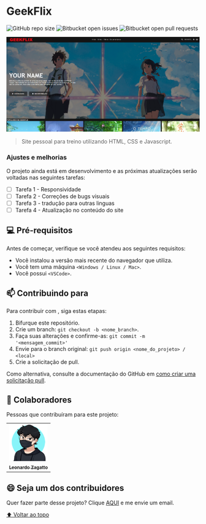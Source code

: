 # GeekFlix

![GitHub repo size](https://img.shields.io/github/repo-size/iuricode/README-template?style=for-the-badge)
![Bitbucket open issues](https://img.shields.io/bitbucket/issues/iuricode/README-template?style=for-the-badge)
![Bitbucket open pull requests](https://img.shields.io/bitbucket/pr-raw/iuricode/README-template?style=for-the-badge)

<img src="capa.PNG" alt="imagem da tela inicial">

> Site pessoal para treino utilizando HTML, CSS e Javascript.

### Ajustes e melhorias

O projeto ainda está em desenvolvimento e as próximas atualizações serão voltadas nas seguintes tarefas:

- [ ] Tarefa 1 - Responsividade
- [ ] Tarefa 2 - Correções de bugs visuais
- [ ] Tarefa 3 - tradução para outras linguas
- [ ] Tarefa 4 - Atualização no conteúdo do site

## 💻 Pré-requisitos

Antes de começar, verifique se você atendeu aos seguintes requisitos:
* Você instalou a versão mais recente do navegador que utiliza.
* Você tem uma máquina `<Windows / Linux / Mac>`. 
* Você possui `<VSCode>`.

## 📫 Contribuindo para <GeekFlix>

Para contribuir com <GeekFlix>, siga estas etapas:

1. Bifurque este repositório.
2. Crie um branch: `git checkout -b <nome_branch>`.
3. Faça suas alterações e confirme-as: `git commit -m '<mensagem_commit>'`
4. Envie para o branch original: `git push origin <nome_do_projeto> / <local>`
5. Crie a solicitação de pull.

Como alternativa, consulte a documentação do GitHub em [como criar uma solicitação pull](https://help.github.com/en/github/collaborating-with-issues-and-pull-requests/creating-a-pull-request).

## 🤝 Colaboradores

Pessoas que contribuíram para este projeto:

<table>
  <tr>
    <td align="center">
      <a href="#">
        <img src="profile.png" width="100px;" alt="Foto do Leonardo Zagatto no GitHub"/><br>
        <sub>
          <b>Leonardo Zagatto</b>
        </sub>
      </a>
    </td>
  </tr>
</table>



## 😄 Seja um dos contribuidores

Quer fazer parte desse projeto? Clique [AQUI](mailto:leozagatto1@gmail.com) e me envie um email.

[⬆ Voltar ao topo](#nome-do-projeto)<br>
